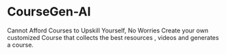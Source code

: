 # CourseGen-AI
Cannot Afford Courses to Upskill Yourself, No Worries Create your own customized Course that collects the best resources , videos and generates a course.
